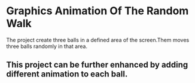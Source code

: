 # Graphics Animation Of The Random Walk
The project create three balls in a defined area of the screen.Them moves three balls randomly in that area.
## This project can be further enhanced by adding different animation to each ball.
